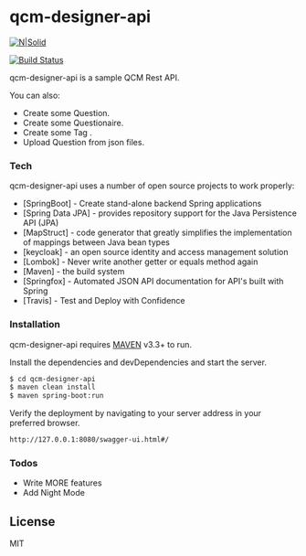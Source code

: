 # qcm-designer-api

[![N|Solid](https://cdn.travis-ci.org/images/favicon-076a22660830dc325cc8ed70e7146a59.png)](https://travis-ci.org/) 


[![Build Status](https://travis-ci.com/EricMuller/qcm-designer-api.svg?branch=master)](https://travis-ci.org/EricMuller/qcm-designer-api)

 

qcm-designer-api is a sample QCM Rest API.


You can also:
  
  - Create some Question.
  - Create some Questionaire. 
  - Create some Tag .
  - Upload Question from json files.

### Tech

qcm-designer-api uses a number of open source projects to work properly:


* [SpringBoot] - Create stand-alone backend Spring applications
* [Spring Data JPA]  - provides repository support for the Java Persistence API (JPA)
* [MapStruct] - code generator that greatly simplifies the implementation of mappings between Java bean types  
* [keycloak] - an open source identity and access management solution
* [Lombok] - Never write another getter or equals method again
* [Maven] - the build system
* [Springfox] - Automated JSON API documentation for API's built with Spring
* [Travis] - Test and Deploy with Confidence



### Installation

qcm-designer-api requires [MAVEN](https://nodejs.org/) v3.3+ to run.

Install the dependencies and devDependencies and start the server.

```sh
$ cd qcm-designer-api
$ maven clean install
$ maven spring-boot:run
```

Verify the deployment by navigating to your server address in your preferred browser.

```sh
http://127.0.0.1:8080/swagger-ui.html#/
```


### Todos

 - Write MORE features
 - Add Night Mode

License
----

MIT
